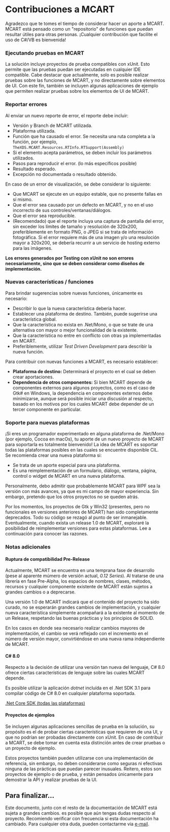 # Contribuciones a MCART
Agradezco que te tomes el tiempo de considerar hacer un aporte a MCART. MCART
está pensado como un "repositorio" de funciones que puedan resultar útiles para
otras personas. ¡Cualquier contribución que facilite el uso de C#/VB es
bienvenida!

### Ejecutando pruebas en MCART
La solución incluye proyectos de prueba compatibles con xUnit. Esto permite que
las pruebas puedan ser ejecutadas en cualquier IDE compatible. Cabe destacar
que actualmente, solo es posible realizar pruebas sobre las funciones de MCART,
y no directamente sobre elementos de UI. Con este fin, también se incluyen
algunas aplicaciones de ejemplo que permiten realizar pruebas sobre los
elementos de UI de MCART.

### Reportar errores
Al enviar un nuevo reporte de error, el reporte debe incluir:
* Versión y Branch de MCART utilizada.
* Plataforma utilizada.
* Función que ha causado el error. Se necesita una ruta completa a la función,
  por ejemplo, `TheXDS.MCART.Resources.RTInfo.RTSupport(Assembly)`
* Si el elemento acepta parámetros, se deben incluir los parámetros utilizados.
* Pasos para reproducir el error. (lo más específicos posible)
* Resultado esperado.
* Excepción no documentada o resultado obtenido.

En caso de un error de visualización, se debe considerar lo siguiente:
* Que MCART se ejecute en un equipo estable, que no presente fallas en sí
  mismo.
* Que el error sea causado por un defecto en MCART, y no en el uso incorrecto
  de sus controles/ventanas/diálogos.
* Que el error sea reproducible.
* (Recomendado) que el reporte incluya una captura de pantalla del error, sin
  exceder los límites de tamaño y resolución de 320x200, preferiblemente
  en formato PNG, o JPEG si se trata de información fotográfica. Si el error
  requiere más de una imagen y/o una resuloción mayor a 320x200, se debería
  recurrir a un servicio de hosting externo para las imágenes.

**Los errores generados por Testing con xUnit no son errores necesariamente, 
sino que se deben considerar como diseños de implementación.**

### Nuevas características / funciones
Para brindar sugerencias sobre nuevas funciones, únicamente es necesario:
* Describir lo que la nueva característica debería hacer.
* Establecer una plataforma de destino. También, puede sugerirse una
  característica global.
* Que la característica no exista en .Net/Mono, o que se trate de una
  alternativa con mayor o mejor funcionalidad de la existente.
* Que la característica no entre en conflicto con otras ya implementadas en
  MCART.
* Preferiblemente, utilizar *Test Driven Development* para describir la nueva
  función.

Para contribuir con nuevas funciones a MCART, es necesario establecer:
* **Plataforma de destino:** Determinará el proyecto en el cual se deben crear
  aportaciones.
* **Dependencia de otros componentes:** Si bien MCART depende de componentes
  externos para algunos proyectos, como es el caso de Gtk# en Windows, la
  dependencia en componentes externos debe minimizarse, aunque será posible
  iniciar una discusión al respecto, basado en los motivos por los cuales MCART
  debe depender de un tercer componente en particular.

### Soporte para nuevas plataformas
¡Si eres un programador experimentado en alguna plataforma de .Net/Mono (por
ejemplo, Cocoa en macOs), tu aporte de un nuevo proyecto de MCART para
soportarla es totalmente bienvenido! La idea de MCART es soportar todas las
plataformas posibles en las cuales se encuentre disponible CIL. Se recomienda
crear una nueva plataforma si:
* Se trata de un aporte especial para una plataforma.
* Es una reimplementación de un formulario, diálogo, ventana, página, control o
  widget de MCART en una nueva plataforma.

Personalmente, debo admitir que probablemente MCART para WPF sea la versión con
más avances, ya que es mi campo de mayor experiencia. Sin embargo, pretendo que
los otros proyectos no se queden atrás.

Por los momentos, los proyectos de Gtk y Win32 (presentes, pero no funcionales
en versiones anteriores de MCART) han sido completamente deprecados. Todo su
código se rezagó al punto de ser inmanejable. Eventualmente, cuando exista un
release 1.0 de MCART, exploraré la posibilidad de reimplementar versiones para
estas plataformas. Lee a continuación para conocer las razones.

### Notas adicionales
#### Ruptura de compatibilidad Pre-Release
Actualmente, MCART se encuentra en una temprana fase de desarrollo (pese al
aparente múmero de versión actual, *0.12 Series*). Al tratarse de una librería
en fase Pre-Alpha, los espacios de nombres, clases, métodos, recursos y
cualquier componente existente de MCART están sujetos a grandes cambios o a
deprecarse.

Una versión 1.0 de MCART indicará que el contenido del proyecto ha sido curado,
no se esperarán grandes cambios de implementación, y cualquier nueva
característica simplemente acompañará a la existente al momento de un Release,
respetando las buenas prácticas y los principios de SOLID.

En los casos en donde sea necesario realizar cambios mayores de implementación,
el cambio se verá reflejado con el incremento en el número de versión mayor,
convirtiéndose en una nueva rama independiente de MCART.

#### C# 8.0
Respecto a la decisión de utilizar una versión tan nueva del lenguaje, C# 8.0
ofrece ciertas características de lenguaje sobre las cuales MCART depende.

Es posible utilizar la aplicación *dotnet* incluída en el .Net SDK 3.1 para
compilar código de C# 8.0 en cualquier plataforma soportada.

[.Net Core SDK (todas las plataformas)](https://www.microsoft.com/net/core)

#### Proyectos de ejemplos
Se incluyen algunas aplicaciones sencillas de prueba en la solución, su
propósito es el de probar ciertas características que requieren de una UI, y
que no podrían ser probadas directamente con xUnit. En caso de contribuir a 
MCART, se debe tomar en cuenta esta distinción antes de crear pruebas o un
proyecto de ejemplo.

Estos proyectos también pueden utilizarse con una implementación de referencia,
sin embargo, no deben considerarse como seguras ni efectivas ninguna de las
prácticas que puedan parecer inusuales. Reitero, estos son proyectos de ejemplo
o de prueba, y están pensados únicamente para demostrar la API y realizar
pruebas de la UI.

## Para finalizar...
Este documento, junto con el resto de la documentación de MCART está sujeta a 
grandes cambios. es posible que aún tengas dudas respecto al proyecto. 
Recomiendo verificar con frecuencia si esta documentación ha cambiado. Para 
cualquier otra duda, pueden contactarme via 
[e-mail](mailto:xds_xps_ivx@hotmail.com).
